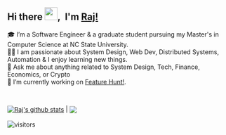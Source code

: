 <!--
**shahrk/shahrk** is a ✨ _special_ ✨ repository because its `README.md` (this file) appears on your GitHub profile.

Here are some ideas to get you started:

- 🔭 I’m currently working on ...
- 🌱 I’m currently learning ...
- 👯 I’m looking to collaborate on ...
- 🤔 I’m looking for help with ...
- 💬 Ask me about ...
- 📫 How to reach me: ...
- 😄 Pronouns: ...
- ⚡ Fun fact: ...
-->

## Hi there <img src="https://github.com/TheDudeThatCode/TheDudeThatCode/blob/master/Assets/Hi.gif" width="29px">,&nbsp; I'm [Raj!](https://www.rajshah.work) 

<!-- ### About Me 🚀 -->

🎓  I’m a Software Engineer & a graduate student pursuing my Master's in Computer Science at NC State University. </br>
👨‍💻  I am passionate about System Design, Web Dev, Distributed Systems, Automation & I enjoy learning new things. </br>
💬  Ask me about anything related to System Design, Tech, Finance, Economics, or Crypto </br>
🔭  I’m currently working on [Feature Hunt!](https://github.com/shahrk/feature-hunt). </br>

<br />

<a href="https://github.com/anuraghazra/github-readme-stats"><img align="center" src="https://github-readme-stats.vercel.app/api?username=shahrk&show_icons=true&include_all_commits=true&hide_border=true" alt="Raj's github stats" /></a> | <a href="https://github.com/anuraghazra/github-readme-stats"><img align="center" src="https://github-readme-stats.vercel.app/api/top-langs/?username=shahrk&layout=compact&hide_border=true" /></a>
<br />
<br />
![visitors](https://visitor-badge.laobi.icu/badge?page_id=shahrk.shahrk)
